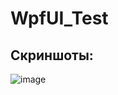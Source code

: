 # WpfUI_Test

## Скриншоты:
![image](https://github.com/user-attachments/assets/cde8596c-50f7-4e99-a9d3-63cf922eba94)
